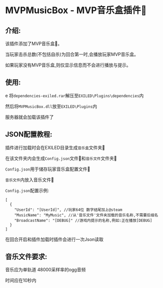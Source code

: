 # MVPMusicBox - MVP音乐盒插件🎵

## **介绍:**

该插件添加了MVP音乐盒🎵。

当玩家击杀总数(不包括自杀)为回合第一时,会播放玩家MVP音乐盒。

如果玩家没有MVP音乐盒,则仅显示信息而不会进行播放与提示。

## **使用:**
e
将`dependencies-exiled.rar`解压至`EXILED\Plugins\dependencies`内

然后将`MVPMusicBox.dll`放至`EXILED\Plugins`内

服务器就会加载该插件了

## **JSON配置教程:**

插件进行加载时会在EXILED目录生成`音乐盒`文件夹📂

在该文件夹内会生成`Config.json`文件📄和`音乐文件`文件夹📂

`Config.json`用于储存玩家音乐盒配置文件📄

`音乐文件`内放入音乐文件🎵

`Config.json`配置示例:

```
[
  {
    "UserId": "[UserId]", //玩家64位 数字结尾加上@steam
    "MusicName": "MyMusic", //从'音乐文件'文件夹加载的音乐名称,不需要后缀名
    "BroadcastName": "[DEBUG]" //游戏内提示的名称,例如:正在播放[DEBUG]
  }
]
```
在回合开启和插件加载时插件会进行一次Json读取


## **音乐文件要求:**

音乐应为单轨道 48000采样率的ogg音频

时间应在10秒内
